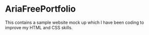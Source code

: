# AriaFreePortfolio
This contains a sample website mock up which I have been coding to improve my HTML and CSS skills. 
